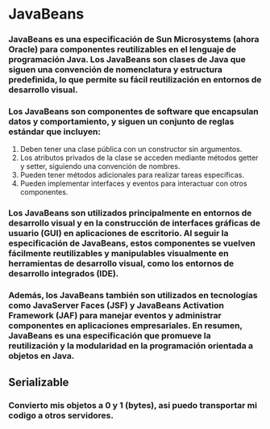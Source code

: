 # JavaBeans

### JavaBeans es una especificación de Sun Microsystems (ahora Oracle) para componentes reutilizables en el lenguaje de programación Java. Los JavaBeans son clases de Java que siguen una convención de nomenclatura y estructura predefinida, lo que permite su fácil reutilización en entornos de desarrollo visual.

### Los JavaBeans son componentes de software que encapsulan datos y comportamiento, y siguen un conjunto de reglas estándar que incluyen:

1. Deben tener una clase pública con un constructor sin argumentos.
2. Los atributos privados de la clase se acceden mediante métodos getter y setter, siguiendo una convención de nombres.
3. Pueden tener métodos adicionales para realizar tareas específicas.
4. Pueden implementar interfaces y eventos para interactuar con otros componentes.

### Los JavaBeans son utilizados principalmente en entornos de desarrollo visual y en la construcción de interfaces gráficas de usuario (GUI) en aplicaciones de escritorio. Al seguir la especificación de JavaBeans, estos componentes se vuelven fácilmente reutilizables y manipulables visualmente en herramientas de desarrollo visual, como los entornos de desarrollo integrados (IDE).

### Además, los JavaBeans también son utilizados en tecnologías como JavaServer Faces (JSF) y JavaBeans Activation Framework (JAF) para manejar eventos y administrar componentes en aplicaciones empresariales. En resumen, JavaBeans es una especificación que promueve la reutilización y la modularidad en la programación orientada a objetos en Java.

## Serializable

### Convierto mis objetos a 0 y 1 (bytes), asi puedo transportar mi codigo a otros servidores.